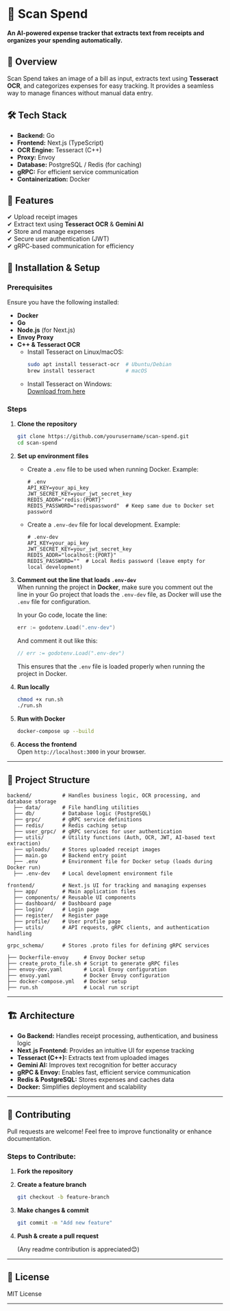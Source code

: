 # 📸 Scan Spend  
**An AI-powered expense tracker that extracts text from receipts and organizes your spending automatically.**  

## 🚀 Overview  
Scan Spend takes an image of a bill as input, extracts text using **Tesseract OCR**, and categorizes expenses for easy tracking. It provides a seamless way to manage finances without manual data entry.  

## 🛠 Tech Stack  
- **Backend:** Go  
- **Frontend:** Next.js (TypeScript)  
- **OCR Engine:** Tesseract (C++)  
- **Proxy:** Envoy  
- **Database:** PostgreSQL / Redis (for caching)  
- **gRPC:** For efficient service communication  
- **Containerization:** Docker  

## 📌 Features  
✔ Upload receipt images  
✔ Extract text using **Tesseract OCR** & **Gemini AI**  
✔ Store and manage expenses  
✔ Secure user authentication (JWT)  
✔ gRPC-based communication for efficiency  

## 🔧 Installation & Setup  

### Prerequisites  
Ensure you have the following installed:  
- **Docker**  
- **Go**  
- **Node.js** (for Next.js)  
- **Envoy Proxy**  
- **C++ & Tesseract OCR**  
  - Install Tesseract on Linux/macOS:  
    ```sh
    sudo apt install tesseract-ocr  # Ubuntu/Debian  
    brew install tesseract          # macOS  
    ```  
  - Install Tesseract on Windows:  
    [Download from here](https://github.com/tesseract-ocr/tesseract)  

### Steps  

1. **Clone the repository**  
   ```sh
   git clone https://github.com/yourusername/scan-spend.git
   cd scan-spend
   ```  

2. **Set up environment files**  

   - Create a `.env` file to be used when running Docker. Example:
     ```env
     # .env
     API_KEY=your_api_key
     JWT_SECRET_KEY=your_jwt_secret_key
     REDIS_ADDR="redis:{PORT}"
     REDIS_PASSWORD="redispassword"  # Keep same due to Docker set password
     ```

   - Create a `.env-dev` file for local development. Example:
     ```env
     # .env-dev
     API_KEY=your_api_key
     JWT_SECRET_KEY=your_jwt_secret_key
     REDIS_ADDR="localhost:{PORT}"
     REDIS_PASSWORD=""  # Local Redis password (leave empty for local development)
     ```

3. **Comment out the line that loads `.env-dev`**  
   When running the project in **Docker**, make sure you comment out the line in your Go project that loads the `.env-dev` file, as Docker will use the `.env` file for configuration.

   In your Go code, locate the line:

   ```go
   err := godotenv.Load(".env-dev")
   ```

   And comment it out like this:

   ```go
   // err := godotenv.Load(".env-dev")
   ```

   This ensures that the `.env` file is loaded properly when running the project in Docker.

4. **Run locally**  
   ```sh
   chmod +x run.sh
   ./run.sh
   ```  

5. **Run with Docker**  
   ```sh
   docker-compose up --build
   ```  

6. **Access the frontend**  
   Open `http://localhost:3000` in your browser.  

---

## 📂 Project Structure  

```
backend/          # Handles business logic, OCR processing, and database storage
  ├── data/       # File handling utilities
  ├── db/         # Database logic (PostgreSQL)
  ├── grpc/       # gRPC service definitions
  ├── redis/      # Redis caching setup
  ├── user_grpc/  # gRPC services for user authentication
  ├── utils/      # Utility functions (Auth, OCR, JWT, AI-based text extraction)
  ├── uploads/    # Stores uploaded receipt images
  ├── main.go     # Backend entry point
  ├── .env        # Environment file for Docker setup (loads during Docker run)
  ├── .env-dev    # Local development environment file

frontend/         # Next.js UI for tracking and managing expenses
  ├── app/        # Main application files
  ├── components/ # Reusable UI components
  ├── dashboard/  # Dashboard page
  ├── login/      # Login page
  ├── register/   # Register page
  ├── profile/    # User profile page
  ├── utils/      # API requests, gRPC clients, and authentication handling

grpc_schema/      # Stores .proto files for defining gRPC services

├── Dockerfile-envoy     # Envoy Docker setup
├── create_proto_file.sh # Script to generate gRPC files
├── envoy-dev.yaml       # Local Envoy configuration
├── envoy.yaml           # Docker Envoy configuration
├── docker-compose.yml   # Docker setup
├── run.sh               # Local run script
```

---

## 🏗 Architecture  
- **Go Backend:** Handles receipt processing, authentication, and business logic  
- **Next.js Frontend:** Provides an intuitive UI for expense tracking  
- **Tesseract (C++):** Extracts text from uploaded images  
- **Gemini AI:** Improves text recognition for better accuracy  
- **gRPC & Envoy:** Enables fast, efficient service communication  
- **Redis & PostgreSQL:** Stores expenses and caches data  
- **Docker:** Simplifies deployment and scalability  

---

## 🤝 Contributing  
Pull requests are welcome! Feel free to improve functionality or enhance documentation.  

### Steps to Contribute:  
1. **Fork the repository**  
2. **Create a feature branch**  
   ```sh
   git checkout -b feature-branch
   ```  
3. **Make changes & commit**  
   ```sh
   git commit -m "Add new feature"
   ```  
4. **Push & create a pull request**

   (Any readme contribution is appreciated😊)

---

## 📜 License  
MIT License  

---
